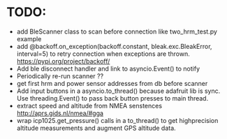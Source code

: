 # TODO:

- add BleScanner class to scan before connection like two_hrm_test.py example
- add @backoff.on_exception(backoff.constant, bleak.exc.BleakError, interval=5) to retry connection when exceptions are thrown. https://pypi.org/project/backoff/
- Add ble disconnect handler and link to asyncio.Event() to notify
- Periodically re-run scanner ??
- get first hrm and power sensor addresses from db before scanner
- Add input buttons in a asyncio.to_thread() because adafruit lib is sync. Use threading.Event() to pass back button presses to main thread.
- extract speed and altitude from NMEA senstences http://aprs.gids.nl/nmea/#gga 
- wrap icp1025.get_pressure() calls in a to_thread() to get highprecision altitude measurements and augment GPS altitude data.